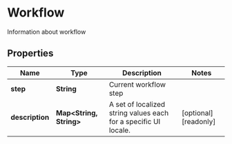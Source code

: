 

# Workflow

Information about workflow
## Properties

Name | Type | Description | Notes
------------ | ------------- | ------------- | -------------
**step** | **String** | Current workflow step | 
**description** | **Map&lt;String, String&gt;** | A set of localized string values each for a specific UI locale. |  [optional] [readonly]



